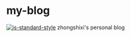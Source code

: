 # my-blog
[![js-standard-style](https://cdn.rawgit.com/standard/standard/master/badge.svg)](http://standardjs.com)
zhongshixi's personal blog
